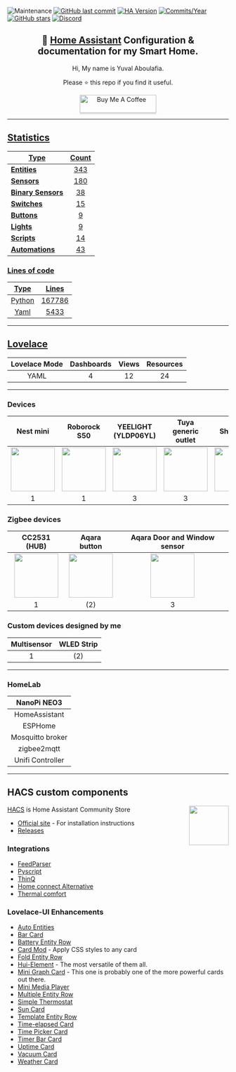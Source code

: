 ![Maintenance](https://img.shields.io/maintenance/yes/2022.svg?style=plasticr)
[![GitHub last commit](https://img.shields.io/github/last-commit/yuvalabou/HomeAssistant-Config.svg?style=plasticr)](https://github.com/geekofweek/HomeAssistant-Config/commits/master)
[![HA Version](https://img.shields.io/badge/Running%20Home%20Assistant-2022.3.5%20-darkblue)](https://github.com/home-assistant/home-assistant/releases/latest)
[![Commits/Year](https://img.shields.io/github/commit-activity/y/yuvalabou/HomeAssistant-Config.svg?style=plasticr)](https://github.com/yuvalabou/HomeAssistant-Config/commits/master)
[![GitHub stars](https://img.shields.io/github/stars/yuvalabou/HomeAssistant-Config.svg?style=plasticr)](https://github.com/yuvalabou/HomeAssistant-Config/stargazers)
[![Discord](https://img.shields.io/discord/:702447199681904720.svg??style=plasticr)](https://discord.gg/ayZ3Kkg)

<h2 align =
    "center">
      🏡 <a href="https://www.home-assistant.io">Home Assistant</a> Configuration &amp; documentation for my Smart Home.
</h2>

<p align = "center">
    Hi, My name is Yuval Aboulafia.
</p>

<p align = "center">
    Please ⭐ this repo if you find it useful.
</p>
    <p align = "center">
    <a href =
        "https://www.buymeacoffee.com/HMa8m26"
        target="_blank">
            <img src="https://www.buymeacoffee.com/assets/img/custom_images/orange_img.png"
            alt="Buy Me A Coffee"
            style="height: 41px !important;width: 174px !important;box-shadow: 0px 3px 2px 0px rgba(190, 190, 190, 0.5) !important;-webkit-box-shadow: 0px 3px 2px 0px rgba(190, 190, 190, 0.5) !important;">
</p>

-----

## Statistics

| Type | Count |
|------|:-----:|
| **Entities** | 343 |
| **[Sensors](https://github.com/yuvalabou/homeassistant/tree/master/homeassistant/config/components/sensor)** | 180 |
| **[Binary Sensors](https://github.com/yuvalabou/homeassistant/tree/master/homeassistant/config/components/binary_sensor)** | 38 |
| **[Switches](https://github.com/yuvalabou/homeassistant/tree/master/homeassistant/config/components/switch)** | 15 |
| **[Buttons]()** | 9 |
| **[Lights](https://github.com/yuvalabou/homeassistant/tree/master/homeassistant/config/components/light)** | 9 |
| **[Scripts](https://github.com/yuvalabou/homeassistant/tree/master/homeassistant/config/components/script)** | 14 |
| **[Automations](https://github.com/yuvalabou/homeassistant/tree/master/homeassistant/config/automation)** | 43 |

### Lines of code
| Type | Lines |
|:----:|:-----:|
| Python | 167786 |
| Yaml | 5433 |

-----

## [Lovelace](https://github.com/yuvalabou/homeassistant/tree/master/homeassistant/config/lovelace)

| Lovelace Mode | Dashboards | Views | Resources |
|:-------------:|:----------:|:-----:|:---------:|
|YAML           |4           |12     |24         |

-----

### Devices

| Nest mini | Roborock S50 | YEELIGHT (YLDP06YL) | Tuya generic outlet | Shelly 2.5 | Shelly 1PM |
|:---------:|:------------:|:-------------------:|:-------------------:|:----------:|:----------:|
|<img src="https://lh3.googleusercontent.com/7pq6Fhyz_qUGO8ORh6y0Bn6g7lRSBg3yHkNBXmt51g-mc2Viuv6LMjk4E0NXZGI7Rk4" width = 100>|<img src="https://www.lior-electric.co.il/wp-content/uploads/2019/06/46947609c.gif.jpeg" width = 100>|<img src="https://poood.ru/img/goods/yeelight_lampa_xiaomi_led_bulb_color_1700k-6500k_yldp06yl_5.jpg" width=100>|<img src="https://consent.trustarc.com/get?name=tuya_logo2.png" width=100>|<img src="https://cdn2.botland.store/74788-large_default/shelly-25-double-relay-switch-and-roller-shutter-andoid-ios-application.jpg" width = 100>|<img src="https://shelly.cloud/wp-content/uploads/2021/09/shelly1pm-comparision.png" width = 100> |
|1          |1             |3                    |3                    |1           |1           |


### Zigbee devices

| CC2531 (HUB) | Aqara button | Aqara Door and Window sensor |
|:------------:|:------------:|:----------------------------:|
|<img src="https://images-na.ssl-images-amazon.com/images/I/51l1ARtFNYL._AC_SL1000_.jpg" width = 100>|<img src="https://store.storeimages.cdn-apple.com/8756/as-images.apple.com/is/HP0V2?wid=1144&hei=1144&fmt=jpeg&qlt=95&.v=1586455751752" width = 100>|<img src="https://www.megateh.eu/files/products/00/49/45/mccgq11lm.png" width = 100>|
|1             |(2)           |3                             |


### Custom devices designed by me

| Multisensor | WLED Strip |
|:-----------:|:----------:|
|1            |(2)         |

-----

### HomeLab

| NanoPi NEO3      |
|:----------------:|
| HomeAssistant    |
| ESPHome          |
| Mosquitto broker |
| zigbee2mqtt      |
| Unifi Controller |

-----

## HACS custom components

<img src =
    "https://avatars2.githubusercontent.com/u/56713226?s=200&v=4"
    align = "right" width=90>

[HACS](https://github.com/hacs/integration) is Home Assistant Community Store

- [Official site](https://hacs.xyz/) - For installation instructions
- [Releases](https://github.com/hacs/integration/releases)

### Integrations

- [FeedParser](https://github.com/custom-components/feedparser)
- [Pyscript](https://github.com/custom-components/pyscript)
- [ThinQ](https://github.com/ollo69/ha-smartthinq-sensors)
- [Home connect Alternative](https://github.com/ekutner/home-connect-hass)
- [Thermal comfort](https://github.com/dolezsa/thermal_comfort)
<!-- - [Spotcast](https://github.com/fondberg/spotcast) -->
<!-- - [Xiaomi cloud map extractor](https://github.com/PiotrMachowski/Home-Assistant-custom-components-Xiaomi-Cloud-Map-Extractor) -->

### Lovelace-UI Enhancements

- [Auto Entities](https://github.com/thomasloven/lovelace-auto-entities)
- [Bar Card](https://github.com/custom-cards/bar-card)
- [Battery Entity Row](https://github.com/benct/lovelace-battery-entity-row)
- [Card Mod](https://github.com/thomasloven/lovelace-card-mod) - Apply CSS styles to any card
- [Fold Entity Row](https://github.com/thomasloven/lovelace-fold-entity-row)
- [Hui-Element](https://github.com/thomasloven/lovelace-hui-element) - The most versatile of them all.
- [Mini Graph Card](https://github.com/kalkih/mini-graph-card) - This one is probably one of the more powerful cards out there.
- [Mini Media Player](https://github.com/kalkih/mini-media-player)
- [Multiple Entity Row](https://github.com/benct/lovelace-multiple-entity-row)
- [Simple Thermostat](https://github.com/nervetattoo/simple-thermostat)
- [Sun Card](https://github.com/AitorDB/home-assistant-sun-card)
- [Template Entity Row](https://github.com/thomasloven/lovelace-template-entity-row)
- [Time-elapsed Card](https://github.com/kirbo/ha-lovelace-elapsed-time-card)
- [Time Picker Card](https://github.com/GeorgeSG/lovelace-time-picker-card)
- [Timer Bar Card](https://github.com/rianadon/timer-bar-card)
- [Uptime Card](https://github.com/dylandoamaral/uptime-card)
- [Vacuum Card](https://github.com/denysdovhan/vacuum-card)
- [Weather Card](https://github.com/bramkragten/weather-card)
